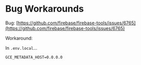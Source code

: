 # Bug Workarounds

Bug: [https://github.com/firebase/firebase-tools/issues/6765](https://github.com/firebase/firebase-tools/issues/6765)

Workaround:

In `.env.local`...

```
GCE_METADATA_HOST=0.0.0.0
```
